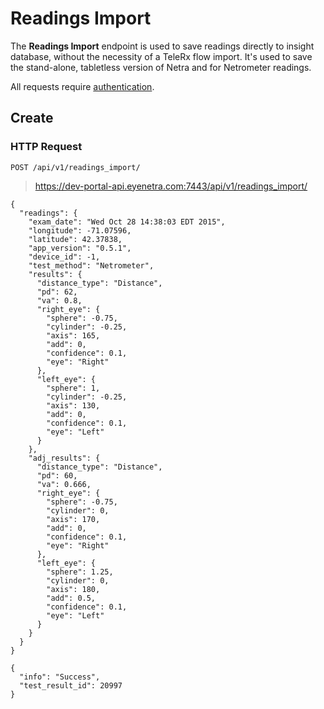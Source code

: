 # Readings Import

The **Readings Import** endpoint is used to save readings directly to insight database, without the necessity of a TeleRx flow import. It's used to save the stand-alone, tabletless version of Netra and for Netrometer readings.

<aside class="warn">
All requests require <a href="#basic-authentication">authentication</a>.
</aside>

## Create

### HTTP Request

`POST /api/v1/readings_import/`

> https://dev-portal-api.eyenetra.com:7443/api/v1/readings_import/

````
{
  "readings": {
    "exam_date": "Wed Oct 28 14:38:03 EDT 2015",
    "longitude": -71.07596,
    "latitude": 42.37838,
    "app_version": "0.5.1",
    "device_id": -1,
    "test_method": "Netrometer",
    "results": {
      "distance_type": "Distance",
      "pd": 62,
      "va": 0.8,
      "right_eye": {
        "sphere": -0.75,
        "cylinder": -0.25,
        "axis": 165,
        "add": 0,
        "confidence": 0.1,
        "eye": "Right"
      },
      "left_eye": {
        "sphere": 1,
        "cylinder": -0.25,
        "axis": 130,
        "add": 0,
        "confidence": 0.1,
        "eye": "Left"
      }
    },
    "adj_results": {
      "distance_type": "Distance",
      "pd": 60,
      "va": 0.666,
      "right_eye": {
        "sphere": -0.75,
        "cylinder": 0,
        "axis": 170,
        "add": 0,
        "confidence": 0.1,
        "eye": "Right"
      },
      "left_eye": {
        "sphere": 1.25,
        "cylinder": 0,
        "axis": 180,
        "add": 0.5,
        "confidence": 0.1,
        "eye": "Left"
      }
    }
  }
}
````

````
{
  "info": "Success",
  "test_result_id": 20997
}
````

